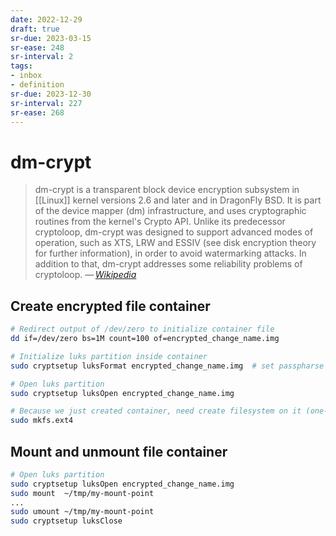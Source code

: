 ```yaml
---
date: 2022-12-29
draft: true
sr-due: 2023-03-15
sr-ease: 248
sr-interval: 2
tags:
- inbox
- definition
sr-due: 2023-12-30
sr-interval: 227
sr-ease: 268
---
```


# dm-crypt

> dm-crypt is a transparent block device encryption subsystem in [[Linux]]
> kernel versions 2.6 and later and in DragonFly BSD. It is part of the device
> mapper (dm) infrastructure, and uses cryptographic routines from the kernel's
> Crypto API. Unlike its predecessor cryptoloop, dm-crypt was designed to
> support advanced modes of operation, such as XTS, LRW and ESSIV (see disk
> encryption theory for further information), in order to avoid watermarking
> attacks. In addition to that, dm-crypt addresses some reliability problems of
> cryptoloop.
> —&thinsp;<cite>[Wikipedia](https://en.wikipedia.org/wiki/Dm-crypt)</cite>


## Create encrypted file container

```sh
# Redirect output of /dev/zero to initialize container file
dd if=/dev/zero bs=1M count=100 of=encrypted_change_name.img

# Initialize luks partition inside container
sudo cryptsetup luksFormat encrypted_change_name.img  # set passpharse and conifm it

# Open luks partition
sudo cryptsetup luksOpen encrypted_change_name.img

# Because we just created container, need create filesystem on it (one-time)
sudo mkfs.ext4
```

## Mount and unmount file container

```sh
# Open luks partition
sudo cryptsetup luksOpen encrypted_change_name.img
sudo mount  ~/tmp/my-mount-point
...
sudo umount ~/tmp/my-mount-point
sudo cryptsetup luksClose
```
